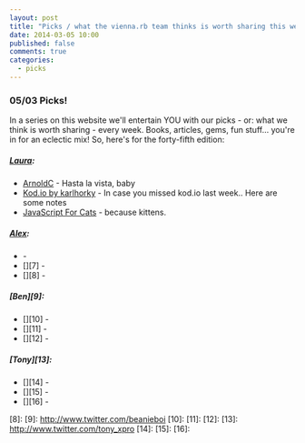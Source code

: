 ```yaml
---
layout: post
title: "Picks / what the vienna.rb team thinks is worth sharing this week"
date: 2014-03-05 10:00
published: false
comments: true
categories:
  - picks
---
```


### 05/03 Picks!

In a series on this website we'll entertain YOU with our picks - or: what we think is worth sharing - every week.
Books, articles, gems, fun stuff... you're in for an eclectic mix! So, here's for the forty-fifth edition:

##### [Laura][1]:
  - [ArnoldC][2] - Hasta la vista, baby
  - [Kod.io by karlhorky][3] - In case you missed kod.io last week.. Here are some notes
  - [JavaScript For Cats][4] - because kittens.

##### [Alex][5]:
  - [][6] - 
  - [][7] - 
  - [][8] - 

##### [Ben][9]:
  - [][10] - 
  - [][11] - 
  - [][12] - 

##### [Tony][13]:
  - [][14] - 
  - [][15] - 
  - [][16] - 


[1]: http://www.twitter.com/alicetragedy
[2]: https://github.com/lhartikk/ArnoldC
[3]: https://github.com/karlhorky/talk-notes/blob/master/kod.io-2014-03-01.md
[4]: http://jsforcats.com/
[5]: http://www.twitter.com/alexandertacho
[6]: 
[7]: 
[8]: 
[9]: http://www.twitter.com/beanieboi
[10]: 
[11]: 
[12]: 
[13]: http://www.twitter.com/tony_xpro
[14]: 
[15]: 
[16]: 
